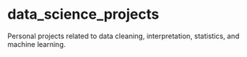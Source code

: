 # data_science_projects
Personal projects related to data cleaning, interpretation, statistics, and machine learning.
